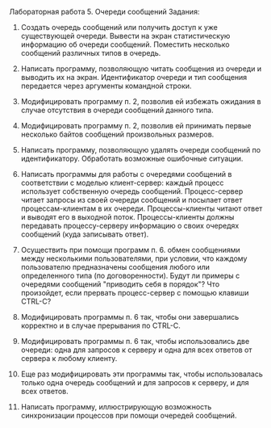 Лабораторная работа 5. Очереди сообщений
Задания:
1. Создать очередь сообщений или получить доступ к уже существующей очереди. Вывести на экран статистическую информацию об очереди сообщений. Поместить несколько сообщений различных типов в очередь.

2. Написать программу, позволяющую читать сообщения из очереди и выводить их на экран. Идентификатор очереди и тип сообщения передается через аргументы командной строки.

3. Модифицировать программу п. 2, позволив ей избежать ожидания в случае отсутствия в очереди сообщений данного типа.

4. Модифицировать программу п. 2, позволив ей принимать первые несколько байтов сообщений произвольных размеров.

5. Написать программу, позволяющую удалять очереди сообщений по идентификатору. Обработать возможные ошибочные ситуации.

6. Написать программы для работы с очередями сообщений в соответствии с моделью клиент-сервер: каждый процесс использует собственную очередь сообщений. Процесс-сервер читает запросы из своей очереди сообщений и посылает ответ процессам-клиентам в их очереди. Процессы-клиенты читают ответ и выводят его в выходной поток. Процессы-клиенты должны передавать процессу-серверу информацию о своих очередях сообщений (куда записывать ответ).

7. Осуществить при помощи программ п. 6. обмен сообщениями между несколькими пользователями, при условии, что каждому пользователю предназначены сообщения любого или определенного типа (по договоренности). Будут ли примеры с очередями сообщений "приводить себя в порядок"? Что произойдет, если прервать процесс-сервер с помощью клавиши CTRL-C?

8. Модифицировать программы п. 6 так, чтобы они завершались корректно и в случае прерывания по CTRL-C.

9. Модифицировать программы п. 6 так, чтобы использовались две очереди: одна для запросов к серверу и одна для всех ответов от сервера к любому клиенту.

10. Еще раз модифицировать эти программы так, чтобы использовалась только одна очередь сообщений и для запросов к серверу, и для всех ответов.

11. Написать программу, иллюстрирующую возможность синхронизации процессов при помощи очередей сообщений.
